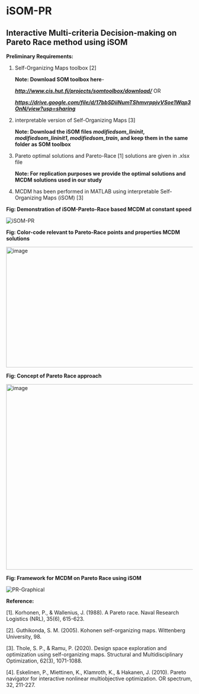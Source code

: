 # iSOM-PR
## Interactive Multi-criteria Decision-making on Pareto Race method using iSOM
**Preliminary Requirements:**
1. Self-Organizing Maps toolbox [2]
   
   **Note: Download SOM toolbox here**-
   
   ***http://www.cis.hut.fi/projects/somtoolbox/download/*** OR
   
   ***https://drive.google.com/file/d/17bbSDiiNumTShmvrppjvVSoe1Wqp3OnN/view?usp=sharing***
  
3. interpretable version of Self-Organizing Maps [3]
   
   **Note: Download the iSOM files *modifiedsom_lininit*, *modifiedsom_lininit1*, *modifiedsom_train*, and keep them in the same folder as SOM toolbox**
   
5. Pareto optimal solutions and Pareto-Race [1] solutions are given in .xlsx file
   
    **Note: For replication purposes we provide the optimal solutions and MCDM solutions used in our study**
   
7. MCDM has been performed in MATLAB using interpretable Self-Organizing Maps (iSOM) [3]



**Fig: Demonstration of iSOM-Pareto-Race based MCDM at constant speed**

![iSOM-PR](https://github.com/deepanshuIITM/iSOM-PR/assets/137225940/418fd76f-0cc7-4404-8ef1-945bcbcea64c)


**Fig: Color-code relevant to Pareto-Race points and properties MCDM solutions**

<img src="https://github.com/deepanshuIITM/iSOM-PR/assets/137225940/1b17394f-f605-4996-b0c3-e49febbba88e" alt="image" width="650" height="325">

**Fig: Concept of Pareto Race approach**

<img src="https://github.com/deepanshuIITM/iSOM-PR/assets/137225940/98f2c635-e008-491f-a159-0c004fef113c" alt="image" width="550" height="500">

**Fig: Framework for MCDM on Pareto Race using iSOM**

![PR-Graphical](https://github.com/deepanshuIITM/iSOM-PR/assets/137225940/d72137f1-1170-4209-97d2-7d9a654b91e5)






**Reference:**

[1]. Korhonen, P., & Wallenius, J. (1988). A Pareto race. Naval Research Logistics (NRL), 35(6), 615-623.

[2]. Guthikonda, S. M. (2005). Kohonen self-organizing maps. Wittenberg University, 98.

[3]. Thole, S. P., & Ramu, P. (2020). Design space exploration and optimization using self-organizing maps. Structural and Multidisciplinary Optimization, 62(3), 1071-1088.

[4]. Eskelinen, P., Miettinen, K., Klamroth, K., & Hakanen, J. (2010). Pareto navigator for interactive nonlinear multiobjective optimization. OR spectrum, 32, 211-227.


